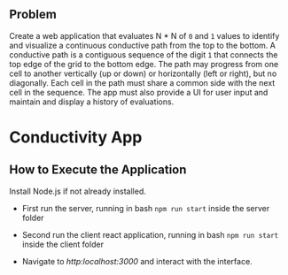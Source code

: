 ## Problem 

Create a web application that evaluates N * N of `0` and `1` values to identify and visualize a continuous conductive path from the top to the bottom. A conductive path is a contiguous sequence of the digit `1` that connects the top edge of the grid to the bottom edge. The path may progress from one cell to another vertically (up or down) or horizontally (left or right), but no diagonally. Each cell in the path must share a common side with the next cell in the sequence. The app must also provide a UI for user input and maintain and display a history of evaluations.  

# Conductivity App

## How to Execute the Application

Install Node.js if not already installed. 

- First run the server, running in bash `npm run start` inside the server folder

- Second run the client react application, running in bash `npm run start` inside the client folder

- Navigate to _http:localhost:3000_ and interact with the interface.